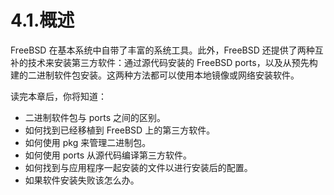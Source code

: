 # 4.1.概述

FreeBSD 在基本系统中自带了丰富的系统工具。此外，FreeBSD 还提供了两种互补的技术来安装第三方软件：通过源代码安装的 FreeBSD ports，以及从预先构建的二进制软件包安装。这两种方法都可以使用本地镜像或网络安装软件。

读完本章后，你将知道：

- 二进制软件包与 ports 之间的区别。
- 如何找到已经移植到 FreeBSD 上的第三方软件。
- 如何使用 pkg 来管理二进制包。
- 如何使用 ports 从源代码编译第三方软件。
- 如何找到与应用程序一起安装的文件以进行安装后的配置。
- 如果软件安装失败该怎么办。